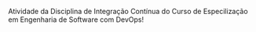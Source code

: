 Atividade da Disciplina de Integração Contínua do Curso de Especilização em Engenharia de Software com DevOps!

